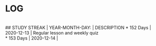 # LOG 
<br>
## STUDY STREAK | YEAR-MONTH-DAY: | DESCRIPTION 
* 152 Days | 2020-12-13 | Regular lesson and weekly quiz<br>
* 153 Days | 2020-12-14 | <br>
<br>
